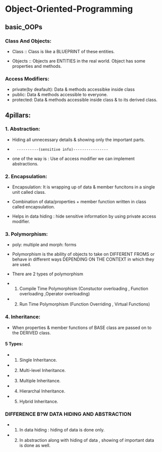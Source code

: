 # Object-Oriented-Programming


## basic_OOPs

### Class And Objects:
- Class :: Class is like a BLUEPRINT of these entities.

- Objects :: Objects are ENTITIES in the real world. Object has some properties and methods.

### Access Modifiers:
 - private(by deafault): Data & methods accessibke inside class
- public: Data & methods accessible to everyone.
- protected: Data & methods accessible inside class & to its derived class.



## 4pillars:

###  1. Abstraction:
- Hiding all unnecessary details & showing only the important parts.
 -       ----------(sensitive info)----------------
- one of the way is : Use of access modifier we can implement abstractions.

### 2. Encapsulation:
- Encapsulation: It is wrapping up of data & member funcitons in a single unit called class.
 - Combination of  data/properties + member function  written in class called encapsulation.

- Helps in data hiding : hide sensitive information by using private access modifier.
   
### 3. Polymorphism:
- poly: multiple and morph: forms 

- Polymorphism is the ability of objects to take on  DIFFERENT FROMS or behave in different ways DEPENDING ON THE CONTEXT in which they are used.

- There are 2 types of polymorphism

- 1) Compile Time Polymorphism (Constuctor overloading , Function overloading ,Operator overloading)

- 2) Run Time Polymorphism (Function Overriding , Virtual Functions)

### 4. Inheritance:
- When properties & member functions of BASE class are passed on to the DERIVED class.
####  5 Types:
- 1) Single Inheritance.
- 2)  Multi-level Inheritance.
- 3) Multiple  Inheritance.
- 4) Hierarchal Inheritance.
- 5) Hybrid Inheritance.

### **DIFFERENCE B?W DATA HIDING AND ABSTRACTION**

- 1) In data hiding : hiding of data is done only.
- 2) In abstraction along with hiding of data , showing of important data is done as well.
